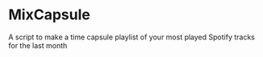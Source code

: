 # MixCapsule
A script to make a time capsule playlist of your most played Spotify tracks for the last month
